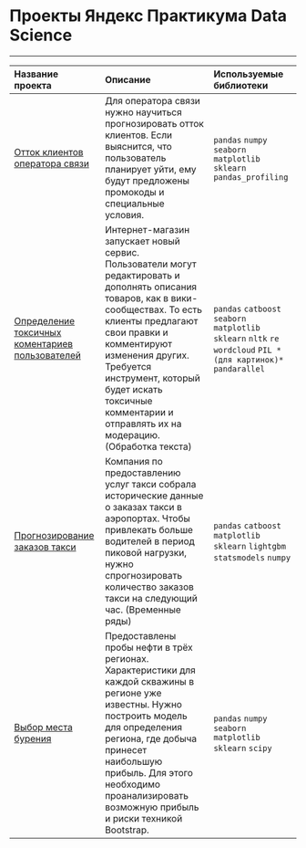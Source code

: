 # Проекты Яндекс Практикума Data Science  
---

| Название проекта | Описание | Используемые библиотеки | 
| :---------------------- | :---------------------- | :---------------------- |
| [Отток клиентов оператора связи](Diplom/README.md) | Для оператора связи нужно научиться прогнозировать отток клиентов.  Если выяснится, что пользователь планирует уйти, ему будут предложены промокоды и специальные условия. | `pandas` `numpy` `seaborn` `matplotlib` `sklearn` `pandas_profiling` |-
|[Определение токсичных коментариев пользователей](ML_text/README.md)|Интернет-магазин запускает новый сервис. Пользователи могут редактировать и дополнять описания товаров, как в вики-сообществах. То есть клиенты предлагают свои правки и комментируют изменения других. Требуется инструмент, который будет искать токсичные комментарии и отправлять их на модерацию. (Обработка текста)| `pandas` `catboost` `seaborn` `matplotlib` `sklearn` `nltk` `re` `wordcloud` `PIL *(для картинок)*` `pandarallel` |-
| [Прогнозирование заказов такси](time_series/README.md) | Компания по предоставлению услуг такси собрала исторические данные о заказах такси в аэропортах. Чтобы привлекать больше водителей в период пиковой нагрузки, нужно спрогнозировать количество заказов такси на следующий час. (Временные ряды) | `pandas` `catboost` `matplotlib` `sklearn` `lightgbm` `statsmodels` `numpy` |-
| [Выбор места бурения](ML_business/README.md) | Предоставлены пробы нефти в трёх регионах. Характеристики для каждой скважины в регионе уже известны. Нужно построить модель для определения региона, где добыча принесет наибольшую прибыль. Для этого необходимо проанализировать возможную прибыль и риски техникой Bootstrap. | `pandas` `numpy` `seaborn` `matplotlib` `sklearn` `scipy` |-

